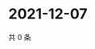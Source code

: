 # 2021-12-07

共 0 条

<!-- BEGIN WEIBO -->
<!-- 最后更新时间 Tue Dec 07 2021 00:11:11 GMT+0800 (China Standard Time) -->

<!-- END WEIBO -->
